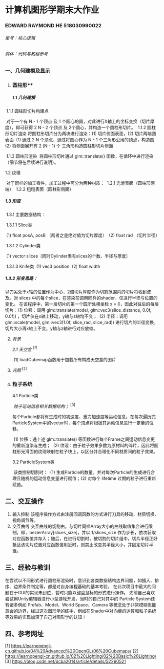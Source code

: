 # 计算机图形学期末大作业

### EDWARD RAYMOND HE 518030990022

###### 星号：核心逻辑

###### *斜体：代码与教程参考*

### 一、几何建模及显示

1. ### **圆柱形****

   ##### 1.1 几何建模
   

​	1.1.1 圆柱形切片构建点

​		对于一个有 N - 1 个顶点 及 1 个圆心的圆，对此进行X轴上的坐标变换（切片厚度），即可获得 2 N - 2 个顶点 及 2个圆心，并构造一个圆柱形切片。
   ​	1.1.2 圆柱形切片渲染
   ​		将圆柱形切片分为两块进行渲染：(1) 切片侧面表面，(2) 切片两端圆表面
   ​		(1) 通过 2 N 个顶点，通过将圆心作为 N - 1 个三角形公用的顶点，构造圆
   ​		(2) 将侧面展开有 2 (N - 1) 个 三角形构造圆柱形切片侧面

​	1.1.3 圆柱形渲染
   ​		将圆柱形切片通过 glm::translate() 函数，在循环中进行渲染（细节将在后续进行说明）。

   1.2 纹理

​	对于同样的加工零件，加工过程中可分为两种材质：
   ​	1.2.1 光滑表面（圆柱形两端）
​	1.2.2 粗糙表面（圆柱形侧面）

##### 1.3 形变

   ​	1.3.1 主要数据结构：

   ​		1.3.1.1 Slice类

   ​			(1) float posA, posB （两者之差绝对值为切片厚度）
​			(2) float rad （切片半径）

​		1.3.1.2 Cylinder类

​			(1) vector<Slice> slices（同时Cylinder类有slices的个数、半径与厚度）

​		1.3.1.3 Knife类
   ​			(1) vec3 position
​			(2) float width

   ##### 	1.3.2 形变思路：

   ​		以刀尖处于x轴的位置作为中心，2倍切片厚度作为切割范围内的切片将收到波及。
​		对 slices 中的每个slice，在渲染前调用同样的shader，仅进行半径与位置的变化。
   ​		在该程序中，第一层切片的第一个圆所处横坐标 x = 0，因此对往后的每层切片：
​		(1) 位移：调用 glm::translate(model, glm::vec3(slice_distance, 0.0f, 0.0f)) ，切片仅在x轴上移动，y轴与z轴均不变；
   ​		(2) 半径：调用 glm::scale(model, glm::vec3(1.0f, slice_rad, slice_rad)) 进行切片的半径变换，切片大小再x轴上不变，y轴与z轴进行对应放缩。

2. *背景*

   *2.1 天空盒 $^{[1]}$*

   ​	(1) loadCubemap函数用于加载所有构成天空盒的图片

3. *光照* ${^{[2]}}$

4. ### **粒子系统**

   4.1 Particle类

   ​	*粒子运动信息相关数据结构；* ${^{[3]}}$

   ​	每个Particle都将有生成时的初速度、重力加速度等运动信息，在每次遍历完ParticleSystem中的vector<particles>时，每个顶点将根据其运动信息进行一定量的位移。

   ​	(1) 位移：通上述 glm::translate() 等函数进行每个Frame之间运动信息变更的重新渲染与生成；
   ​	(2) 纹理：由于粒子效果多数为原材料的碎片，因此将圆柱形光滑面的纹理映射在粒子块上，以区分并合理化不同材质间的粒子效果。

   3.2 ParticleSystem类

   ​	该类控制切割时：
   ​	(1) 生成Particle的数量，并对每次Particle的生成进行合理且随机的运动信息变量进行赋值；
   ​	(2) 对每个 lifetime 过期的粒子进行重新赋值。

## 二、交互操作

1. 输入控制
   该程序操作方式由注册回调函数的方式进行刀具的移动、材质切换、视角调节等。
2. 交互曲线
   交互曲线的切割由，与切片同样Array大小的曲线取值集合进行限制，即，bezierArray[slices_size]，并以 1/slices_size 作为步长，依次获取对应函数值并存入；随后，在进行切割时，被切割的切片组中，切片半径正好抵达该切片位置对应函数值附近时，则禁止改变其半径大小，并固定切片半径。

## 三、经验与教训

在尝试以不同形式进行圆柱形渲染时，意识到各类数据结构边界问题，如插入、排序、边界条件判定等，都是对自身编程基础的基本考验。
在此次项目中最大的问题在于GUI的实现未到位，暂时只能以键盘鼠标的形式进行操作。
先前自己喜欢尝试用Unity编辑器进行小型游戏开发，当时的自己对其中的 Particle System还有诸多例如 Prefab、Model、World Space、Camera 等概念处于非常模糊但能意会的边界，经过这次图形学的练手，例如在Shader中对向量的运算和粒子系统等效果的实现加深了自己对图形学的认知！

## 四、参考网址

[1] https://learnopengl-cn.github.io/04%20Advanced%20OpenGL/06%20Cubemaps/
[2] https://learnopengl-cn.github.io/02%20Lighting/02%20Basic%20Lighting/
[3] https://blog.csdn.net/dcba2014/article/details/52290521

